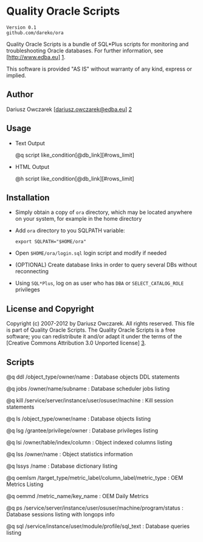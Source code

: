 
Quality Oracle Scripts
======================

    Version 0.1
    github.com/dareko/ora

Quality Oracle Scripts is a bundle of SQL*Plus scripts for monitoring and troubleshooting
Oracle databases. For further information, see [http://www.edba.eu] [1].

This software is provided "AS IS" without warranty of any kind, express or implied.

[1]: http://www.edba.eu     "www.edba.eu"

Author
------

Dariusz Owczarek [dariusz.owczarek@edba.eu] [2]

[2]: mailto:dariusz.owczarek@edba.eu

Usage
-----

* Text Output

    @q script like_condition[@db_link][#rows_limit]

* HTML Output

    @h script like_condition[@db_link][#rows_limit]

Installation
------------

* Simply obtain a copy of ``ora`` directory, which may be located anywhere
  on your system, for example in the home directory

* Add ``ora`` directory to you SQLPATH variable:

    ``export SQLPATH="$HOME/ora"``

* Open ``$HOME/ora/login.sql`` login script and modify if needed

* (OPTIONAL) Create database links in order to query several DBs without reconnecting

* Using ``SQL*Plus``, log on as user who has ``DBA`` or ``SELECT_CATALOG_ROLE`` privileges

License and Copyright
---------------------

Copyright (c) 2007-2012 by Dariusz Owczarek. All rights reserved. 
This file is part of Quality Oracle Scripts. The Quality Oracle Scripts is
a free software; you can redistribute it and/or adapt it under the terms
of the [Creative Commons Attribution 3.0 Unported license] [3].

[3]: http://creativecommons.org/licenses/by/3.0/ "CC BY 3.0"

Scripts
-------

@q ddl /object_type/owner/name
: Database objects DDL statements


@q jobs /owner/name/subname
: Database scheduler jobs listing


@q kill /service/server/instance/user/osuser/machine
: Kill session statements


@q ls /object_type/owner/name
: Database objects listing


@q lsg /grantee/privilege/owner
: Database privileges listing


@q lsi /owner/table/index/column
: Object indexed columns listing


@q lss /owner/name
: Object statistics information


@q lssys /name
: Database dictionary listing


@q oemlsm /target_type/metric_label/column_label/metric_type
: OEM Metrics Listing


@q oemmd /metric_name/key_name
: OEM Daily Metrics


@q ps /service/server/instance/user/osuser/machine/program/status
: Database sessions listing with longops info


@q sql /service/instance/user/module/profile/sql_text
: Database queries listing
